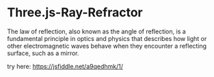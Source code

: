 # Three.js-Ray-Refractor
The law of reflection, also known as the angle of reflection, is a fundamental principle in optics and physics that describes how light or other electromagnetic waves behave when they encounter a reflecting surface, such as a mirror.

try here: https://jsfiddle.net/a9qedhmk/1/
